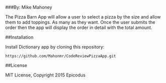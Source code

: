 ###By: Mike Mahoney


The Pizza Barn App will allow a user to select a pizza by the size and
allow them to add toppings.  As many as they want. Once the user submits
the order then the app will display the order in detail with the total
amount.

##Installation

Install Dictionary app by cloning this repository:
```
https://github.com/Mahonmr/CodeReviewPizzaApp.git
```

##License

MIT License, Copyright 2015 Epicodus
